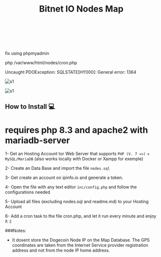 <h1 align="center">
Bitnet IO Nodes Map
<br><br>
<br><br>
</h1>

fix using phpmyadmin

php /var/www/html/nodes/cron.php

Uncaught PDOException: SQLSTATE[HY000]: General error: 1364

![s1](stack.imgur.com/26DXU.png)

![s1](https://github.com/bitnet-io/Bitnet-Nodes-Map/releases/download/fix-phpmyadmin-mysql-flags/26DXU.png)



## How to Install 💻

# requires php 8.3 and apache2 with mariadb-server

1- Get an Hosting  Account tor Web Server that supports ```PHP (V. 7 =>)``` + ```MySQL/MariaDB``` (also works locally with Docker or Xampp for exemple)

2- Create an Data Base and import the file ```nodes.sql```

3- Get create an account on ipinfo.io and generate a token.

4- Open the file with any text editor ```inc/config.php``` and follow the configurations needed

5- Upload all files (excluding nodes.sql and readme.md) to your Hosting Account

6- Add a cron task to the file cron.php, and let it run every minute and enjoy it :)

###Notes:

- It dosent store the Dogecoin Node IP on the Map Database. The GPS coordinates are taken from the Internet Service provider registration address and not from the node IP home address.

